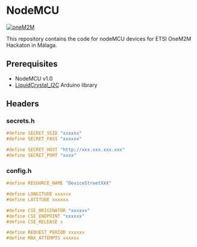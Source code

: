 # NodeMCU

[![oneM2M](https://img.shields.io/badge/oneM2M-f00)](https://www.onem2m.org)

This repository contains the code for nodeMCU devices for ETSI OneM2M Hackaton in Málaga.

## Prerequisites

-   NodeMCU v1.0
-   [LiquidCrystal_I2C](https://github.com/johnrickman/LiquidCrystal_I2C) Arduino library

## Headers

### secrets.h

```c
#define SECRET_SSID "xxxxxx"
#define SECRET_PASS "xxxxxx"

#define SECRET_HOST "http://xxx.xxx.xxx.xxx"
#define SECRET_PORT "xxxx"
```

### config.h

```c
#define RESOURCE_NAME "DeviceStreetXXX"

#define LONGITUDE xxxxxx
#define LATITUDE xxxxxx

#define CSE_ORIGINATOR "xxxxxx"
#define CSE_ENDPOINT "xxxxxx"
#define CSE_RELEASE x

#define REQUEST_PERIOD xxxxxx
#define MAX_ATTEMPTS xxxxxx
```
